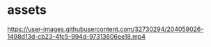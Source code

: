 # assets

https://user-images.githubusercontent.com/32730294/204059026-1498d13d-cb23-4fc5-994d-97313606ee18.mp4

